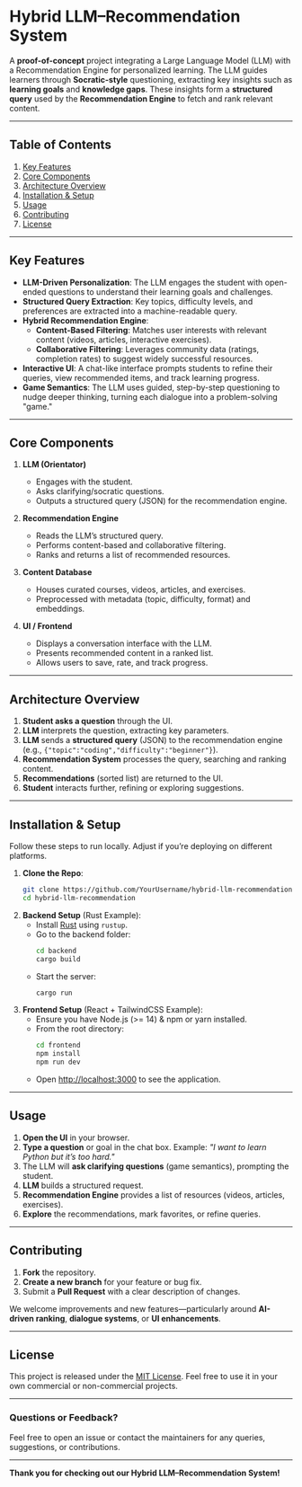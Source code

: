 # Hybrid LLM–Recommendation System

A **proof-of-concept** project integrating a Large Language Model (LLM) with a Recommendation Engine for personalized learning. The LLM guides learners through **Socratic-style** questioning, extracting key insights such as **learning goals** and **knowledge gaps**. These insights form a **structured query** used by the **Recommendation Engine** to fetch and rank relevant content.

---

## Table of Contents
1. [Key Features](#key-features)
2. [Core Components](#core-components)
3. [Architecture Overview](#architecture-overview)
4. [Installation & Setup](#installation--setup)
5. [Usage](#usage)
6. [Contributing](#contributing)
7. [License](#license)

---

## Key Features
- **LLM-Driven Personalization**: The LLM engages the student with open-ended questions to understand their learning goals and challenges.
- **Structured Query Extraction**: Key topics, difficulty levels, and preferences are extracted into a machine-readable query.
- **Hybrid Recommendation Engine**:
  - **Content-Based Filtering**: Matches user interests with relevant content (videos, articles, interactive exercises).
  - **Collaborative Filtering**: Leverages community data (ratings, completion rates) to suggest widely successful resources.
- **Interactive UI**: A chat-like interface prompts students to refine their queries, view recommended items, and track learning progress.
- **Game Semantics**: The LLM uses guided, step-by-step questioning to nudge deeper thinking, turning each dialogue into a problem-solving "game."  

---

## Core Components
1. **LLM (Orientator)**  
   - Engages with the student.
   - Asks clarifying/socratic questions.
   - Outputs a structured query (JSON) for the recommendation engine.

2. **Recommendation Engine**  
   - Reads the LLM’s structured query.
   - Performs content-based and collaborative filtering.
   - Ranks and returns a list of recommended resources.

3. **Content Database**  
   - Houses curated courses, videos, articles, and exercises.
   - Preprocessed with metadata (topic, difficulty, format) and embeddings.

4. **UI / Frontend**  
   - Displays a conversation interface with the LLM.
   - Presents recommended content in a ranked list.
   - Allows users to save, rate, and track progress.

---

## Architecture Overview
1. **Student asks a question** through the UI.
2. **LLM** interprets the question, extracting key parameters.
3. **LLM** sends a **structured query** (JSON) to the recommendation engine (e.g., `{"topic":"coding","difficulty":"beginner"}`).
4. **Recommendation System** processes the query, searching and ranking content.
5. **Recommendations** (sorted list) are returned to the UI.
6. **Student** interacts further, refining or exploring suggestions.

---

## Installation & Setup
Follow these steps to run locally. Adjust if you’re deploying on different platforms.

1. **Clone the Repo**:
   ```bash
   git clone https://github.com/YourUsername/hybrid-llm-recommendation.git
   cd hybrid-llm-recommendation
   ```
2. **Backend Setup** (Rust Example):
   - Install [Rust](https://www.rust-lang.org/tools/install) using `rustup`.
   - Go to the backend folder:
     ```bash
     cd backend
     cargo build
     ```
   - Start the server:
     ```bash
     cargo run
     ```
3. **Frontend Setup** (React + TailwindCSS Example):
   - Ensure you have Node.js (>= 14) & npm or yarn installed.
   - From the root directory:
     ```bash
     cd frontend
     npm install
     npm run dev
     ```
   - Open [http://localhost:3000](http://localhost:3000) to see the application.

---

## Usage
1. **Open the UI** in your browser.
2. **Type a question** or goal in the chat box. Example: *"I want to learn Python but it’s too hard."*
3. The LLM will **ask clarifying questions** (game semantics), prompting the student.
4. **LLM** builds a structured request.
5. **Recommendation Engine** provides a list of resources (videos, articles, exercises).
6. **Explore** the recommendations, mark favorites, or refine queries.

---

## Contributing
1. **Fork** the repository.
2. **Create a new branch** for your feature or bug fix.
3. Submit a **Pull Request** with a clear description of changes.

We welcome improvements and new features—particularly around **AI-driven ranking**, **dialogue systems**, or **UI enhancements**.

---

## License
This project is released under the [MIT License](./LICENSE). Feel free to use it in your own commercial or non-commercial projects.

---

### **Questions or Feedback?**
Feel free to open an issue or contact the maintainers for any queries, suggestions, or contributions.

---

**Thank you for checking out our Hybrid LLM–Recommendation System!**

